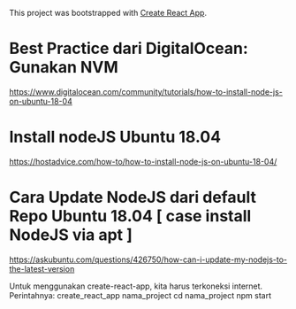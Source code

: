 This project was bootstrapped with [Create React App](https://github.com/facebook/create-react-app).

# Best Practice dari DigitalOcean: Gunakan NVM
https://www.digitalocean.com/community/tutorials/how-to-install-node-js-on-ubuntu-18-04

# Install nodeJS Ubuntu 18.04
https://hostadvice.com/how-to/how-to-install-node-js-on-ubuntu-18-04/

# Cara Update NodeJS dari default Repo Ubuntu 18.04 [ case install NodeJS via apt ]
https://askubuntu.com/questions/426750/how-can-i-update-my-nodejs-to-the-latest-version

Untuk menggunakan create-react-app, kita harus terkoneksi internet.
Perintahnya: 
    create_react_app nama_project
    cd nama_project
    npm start